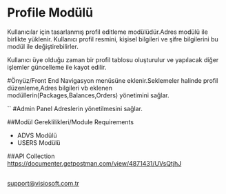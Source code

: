# Profile Modülü
Kullanıcılar için tasarlanmış profil editleme modülüdür.Adres modülü ile birlikte yüklenir.
Kullanıcı profil resmini, kişisel bilgileri ve şifre bilgilerini bu modül ile değiştirebilirler.

Kullanıcı üye olduğu zaman bir profil tablosu oluşturulur ve yapılacak diğer işlemler güncelleme ile
kayot edilir.

#Önyüz/Front End
Navigasyon menüsüne eklenir.Seklemeler halinde profil düzenleme,Adres bilgileri vb 
eklenen modüllerin(Packages,Balances,Orders) yönetimini sağlar. 

``
#Admin Panel
Adreslerin yönetilmesini sağlar.

##Modül Gereklilikleri/Module Requirements
- ADVS Modülü
- USERS Modülü

##API Collection
https://documenter.getpostman.com/view/4871431/UVsQtjhJ

##
support@visiosoft.com.tr